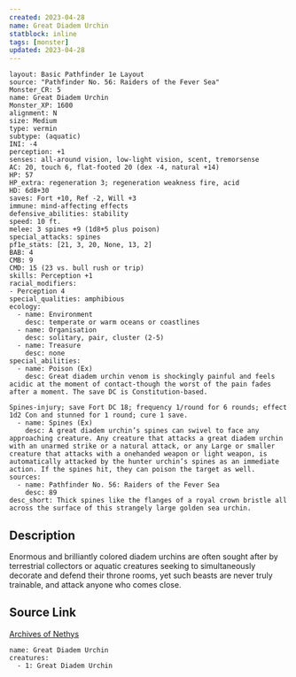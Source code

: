 ```yaml
---
created: 2023-04-28
name: Great Diadem Urchin
statblock: inline
tags: [monster]
updated: 2023-04-28
---
```

```statblock
layout: Basic Pathfinder 1e Layout
source: "Pathfinder No. 56: Raiders of the Fever Sea"
Monster_CR: 5
name: Great Diadem Urchin
Monster_XP: 1600
alignment: N
size: Medium
type: vermin
subtype: (aquatic)
INI: -4
perception: +1
senses: all-around vision, low-light vision, scent, tremorsense
AC: 20, touch 6, flat-footed 20 (dex -4, natural +14)
HP: 57
HP_extra: regeneration 3; regeneration weakness fire, acid
HD: 6d8+30
saves: Fort +10, Ref -2, Will +3
immune: mind-affecting effects
defensive_abilities: stability
speed: 10 ft.
melee: 3 spines +9 (1d8+5 plus poison)
special_attacks: spines
pf1e_stats: [21, 3, 20, None, 13, 2]
BAB: 4
CMB: 9
CMD: 15 (23 vs. bull rush or trip)
skills: Perception +1
racial_modifiers:
- Perception 4
special_qualities: amphibious
ecology:
  - name: Environment
    desc: temperate or warm oceans or coastlines
  - name: Organisation
    desc: solitary, pair, cluster (2-5)
  - name: Treasure
    desc: none
special_abilities:
  - name: Poison (Ex)
    desc: Great diadem urchin venom is shockingly painful and feels acidic at the moment of contact-though the worst of the pain fades after a moment. The save DC is Constitution-based.

Spines-injury; save Fort DC 18; frequency 1/round for 6 rounds; effect 1d2 Con and stunned for 1 round; cure 1 save.
  - name: Spines (Ex)
    desc: A great diadem urchin’s spines can swivel to face any approaching creature. Any creature that attacks a great diadem urchin with an unarmed strike or a natural attack, or any Large or smaller creature that attacks with a onehanded weapon or light weapon, is automatically attacked by the hunter urchin’s spines as an immediate action. If the spines hit, they can poison the target as well.
sources:
  - name: Pathfinder No. 56: Raiders of the Fever Sea
    desc: 89
desc_short: Thick spines like the flanges of a royal crown bristle all across the surface of this strangely large golden sea urchin.
```
## Description
Enormous and brilliantly colored diadem urchins are often sought after by terrestrial collectors or aquatic creatures seeking to simultaneously decorate and defend their throne rooms, yet such beasts are never truly trainable, and attack anyone who comes close.
## Source Link
[Archives of Nethys](https://aonprd.com/MonsterDisplay.aspx?ItemName=Great%20Diadem%20Urchin)
```encounter-table
name: Great Diadem Urchin
creatures:
  - 1: Great Diadem Urchin
```
